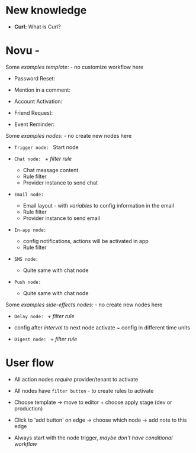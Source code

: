 # New knowledge

- **Curl:** What is Curl?

# Novu -

Some _examples template:_ - no customize workflow here

- Password Reset:

- Mention in a comment:

- Account Activation:

- Friend Request:

- Event Reminder:

Some _examples nodes:_ - no create new nodes here

- `Trigger node: ` Start node

- `Chat node: ` + _filter rule_

  - Chat message content
  - Rule filter
  - Provider instance to send chat

- `Email node: `

  - Email layout - with _variables_ to config information in the email
  - Rule filter
  - Provider instance to send email

- `In-app node: `

  - config notifications, actions will be activated in app
  - Rule filter

- `SMS node: `

  - Quite same with chat node

- `Push node: `

  - Quite same with chat node

Some _examples side-effects nodes:_ - no create new nodes here

- `Delay node: ` + _filter rule_

- config after _interval_ to next node activate ~ config in different time units

- `Digest node: ` + _filter rule_

# User flow

- All action nodes _require_ provider/tenant to activate

- All nodes have `filter button` - to create rules to activate

- Choose template -> move to editor + choose apply stage (dev or production)

- Click to 'add button' on edge -> choose which node -> add note to this edge

- Always start with the node trigger, _maybe don't have conditional workflow_

